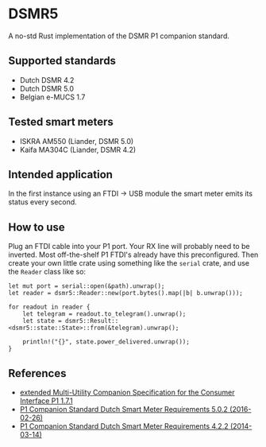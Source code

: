 # DSMR5
A no-std Rust implementation of the DSMR P1 companion standard.

## Supported standards
* Dutch DSMR 4.2
* Dutch DSMR 5.0
* Belgian e-MUCS 1.7

## Tested smart meters
* ISKRA AM550 (Liander, DSMR 5.0)
* Kaifa MA304C (Liander, DSMR 4.2)

## Intended application
In the first instance using an FTDI -> USB module the smart meter emits its status every second.

## How to use
Plug an FTDI cable into your P1 port. Your RX line will probably need to be inverted. Most off-the-shelf P1 FTDI's already have this preconfigured.
Then create your own little crate using something like the `serial` crate, and use the `Reader` class like so:

```
let mut port = serial::open(&path).unwrap();
let reader = dsmr5::Reader::new(port.bytes().map(|b| b.unwrap()));

for readout in reader {
    let telegram = readout.to_telegram().unwrap();
    let state = dsmr5::Result::<dsmr5::state::State>::from(&telegram).unwrap();

    println!("{}", state.power_delivered.unwrap());
}
```

## References
* [extended Multi-Utility Companion Specification for the Consumer Interface P1 1.7.1](https://maakjemeterslim.be/rails/active_storage/blobs/eyJfcmFpbHMiOnsibWVzc2FnZSI6IkJBaHBBZ0lEIiwiZXhwIjpudWxsLCJwdXIiOiJibG9iX2lkIn19--cdd9b48fd0838e89b177f03b745b23450fd8f53e/e-MUCS_P1_Ed_1_7_1.pdf?disposition=attachment)
* [P1 Companion Standard Dutch Smart Meter Requirements 5.0.2 (2016-02-26)](https://www.netbeheernederland.nl/_upload/Files/Slimme_meter_15_a727fce1f1.pdf)
* [P1 Companion Standard Dutch Smart Meter Requirements 4.2.2 (2014-03-14)](https://www.netbeheernederland.nl/_upload/Files/Slimme_meter_15_32ffe3cc38.pdf)
